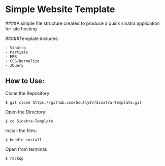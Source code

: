 Simple Website Template
========================

####A simple file structure created to produce a quick sinatra application for site hosting

#####Template includes:

	- Sinatra
	- Partials
	- ERB
	- CSS/Normalize
	- JQuery

How to Use:
------------

Clone the Repository:
```shell
$ git clone https://github.com/Scully87/Sinatra-Template.git
```

Open the Directory:
```shell
$ cd Sinatra-Template
```
Install the files:
```shell
$ bundle install
```

Open from terminal:
```shell
$ rackup
```